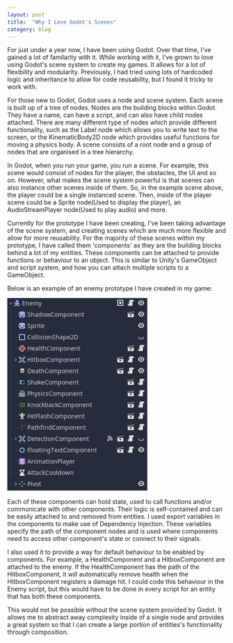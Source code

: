 ```yaml
---
layout: post
title:  "Why I Love Godot's Scenes"
category: blog
---
```

For just under a year now, I have been using Godot. Over that time, I've gained a lot of familarity with it. While working with it, I've grown to love using Godot's scene system to create my games. It allows for a lot of flexibility and modularity. Previously, I had tried using lots of hardcoded logic and inheritance to allow for code reusability, but I found it tricky to work with.

For those new to Godot, Godot uses a node and scene system. Each scene is built up of a tree of nodes. Nodes are the building blocks within Godot. They have a name, can have a script, and can also have child nodes attached. There are many different type of nodes which provide different functionality, such as the Label node which allows you to write text to the screen, or the KinematicBody2D node which provides useful functions for moving a physics body. A scene consists of a root node and a group of nodes that are organised in a tree hierarchy. 

In Godot, when you run your game, you run a scene. For example, this scene would consist of nodes for the player, the obstacles, the UI and so on. However, what makes the scene system powerful is that scenes can also instance other scenes inside of them. So, in the example scene above, the player could be a single instanced scene. Then, inside of the player scene could be a Sprite node(Used to display the player), an AudioStreamPlayer node(Used to play audio) and more. 

Currently for the prototype I have been creating, I've been taking advantage of the scene system, and creating scenes which are much more flexible and allow for more reusability. For the majority of these scenes within my prototype, I have called them 'components' as they are the building blocks behind a lot of my entities. These components can be attached to provide functions or behaviour to an object. This is similar to Unity's GameObject and script system, and how you can attach multiple scripts to a GameObject. 

Below is an example of an enemy prototype I have created in my game:

![EnemyScene](/assets/images/2022_01_13-GodotScene.png)

Each of these components can hold state, used to call functions and/or communicate with other components. Their logic is self-contained and can be easily attached to and removed from entities.  I used export variables in the components to make use of Dependency Injection. These variables specify the path of the component nodes and is used where components need to access other component's state or connect to their signals. 

I also used it to provide a way for default behaviour to be enabled by components. For example, a HealthComponent and a HitboxComponent are attached to the enemy. If the HealthComponent has the path of the HitboxComponent, it will automatically remove health when the HitboxComponent registers a damage hit. I could code this behaviour in the Enemy script, but this would have to be done in every script for an entity that has both these components. 

This would not be possible without the scene system provided by Godot. It allows me to abstract away complexity inside of a single node and provides a great system so that I can create a large portion of entities's functionality through composition.


